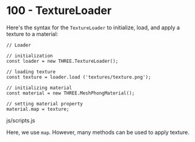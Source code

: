 # 100 - TextureLoader

Here's the syntax for the ```TextureLoader``` to initialize, load, and apply a texture to a material:

```
// Loader

// initialization
const loader = new THREE.TextureLoader();

// loading texture
const texture = loader.load ('textures/texture.png');

// initializing material
const material = new THREE.MeshPhongMaterial();

// setting material property
material.map = texture;
```
js/scripts.js

Here, we use ```map```. However, many methods can be used to apply texture.